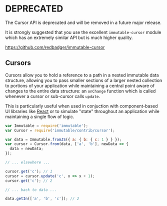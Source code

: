 # DEPRECATED

The Cursor API is deprecated and will be removed in a future major release.

It is strongly suggested that you use the excellent `immutable-cursor` module
which has an extremely similar API but is much higher quality.

https://github.com/redbadger/immutable-cursor


Cursors
-------

Cursors allow you to hold a reference to a path in a nested immutable data
structure, allowing you to pass smaller sections of a larger nested
collection to portions of your application while maintaining a central point
aware of changes to the entire data structure: an `onChange` function which is
called whenever a cursor or sub-cursor calls `update`.

This is particularly useful when used in conjuction with component-based UI
libraries like [React](https://facebook.github.io/react/) or to simulate
"state" throughout an application while maintaining a single flow of logic.


```javascript
var Immutable = require('immutable');
var Cursor = require('immutable/contrib/cursor');

var data = Immutable.fromJS({ a: { b: { c: 1 } } });
var cursor = Cursor.from(data, ['a', 'b'], newData => {
  data = newData;
});

// ... elsewhere ...

cursor.get('c'); // 1
cursor = cursor.update('c', x => x + 1);
cursor.get('c'); // 2

// ... back to data ...

data.getIn(['a', 'b', 'c']); // 2
```
